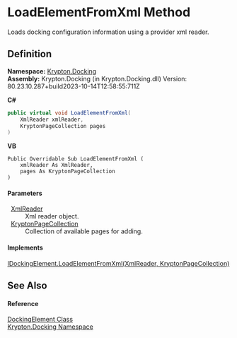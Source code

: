 # LoadElementFromXml Method


Loads docking configuration information using a provider xml reader.



## Definition
**Namespace:** <a href="98399376-cf41-9454-4b4d-4fab2ca20bc7.md">Krypton.Docking</a>  
**Assembly:** Krypton.Docking (in Krypton.Docking.dll) Version: 80.23.10.287+build2023-10-14T12:58:55:711Z

**C#**
``` C#
public virtual void LoadElementFromXml(
	XmlReader xmlReader,
	KryptonPageCollection pages
)
```
**VB**
``` VB
Public Overridable Sub LoadElementFromXml ( 
	xmlReader As XmlReader,
	pages As KryptonPageCollection
)
```



#### Parameters
<dl><dt>  <a href="https://learn.microsoft.com/dotnet/api/system.xml.xmlreader" target="_blank" rel="noopener noreferrer">XmlReader</a></dt><dd>Xml reader object.</dd><dt>  <a href="aa191959-9fda-d1f2-d8e9-3912d7654c1c.md">KryptonPageCollection</a></dt><dd>Collection of available pages for adding.</dd></dl>

#### Implements
<a href="3cff1e1c-59d6-07d2-7591-77d0dbe147a2.md">IDockingElement.LoadElementFromXml(XmlReader, KryptonPageCollection)</a>  


## See Also


#### Reference
<a href="c7e1effe-a990-657a-ec94-d84a8ce57b9a.md">DockingElement Class</a>  
<a href="98399376-cf41-9454-4b4d-4fab2ca20bc7.md">Krypton.Docking Namespace</a>  
